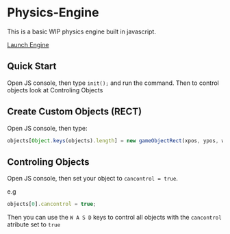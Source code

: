 # Physics-Engine
This is a basic WIP physics engine built in javascript.

[Launch Engine](https://SC-Coder-Dojo.github.io/Physics-Engine/ "Launch Engine")

## Quick Start
Open JS console, then type `init();` and run the command.
Then to control objects look at Controling Objects

## Create Custom Objects (RECT)
Open JS console, then type:
```javascript
objects[Object.keys(objects).length] = new gameObjectRect(xpos, ypos, width, height, [optional Parameters] name, color, xv, yv, show);
```

## Controling Objects
Open JS console, then set your object to `cancontrol = true`.

e.g
```javascript
objects[0].cancontrol = true;
```
Then you can use the `W A S D` keys to control all objects with the `cancontrol` atribute set to `true`

